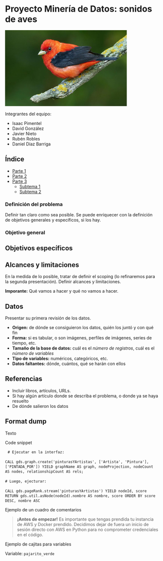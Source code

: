 # Proyecto Minería de Datos: sonidos de aves

<img src="md_format/pajarito.jpg" alt="Pajarito" style="width:400px; height:250px;">


Integrantes del equipo:
  - Isaac Pimentel
  - David González
  - Javier Nieto
  - Rubén Robles
  - Daniel Díaz Barriga


## Índice

- [Parte 1](#Parte-1)
- [Parte 2](#Parte-2)
- [Parte 3](#Parte-3)
  -  [Subtema 1](#Subtema-1) 
  -  [Subtema 2](#Subtema-2) 

### Definición del problema

Definir tan claro como sea posible. Se puede enriquecer con la definición de objetivos generales y específicos, si los hay.

### Objetivo general

## Objetivos específicos




## Alcances y limitaciones

En la medida de lo posible, tratar de definir el scoping (lo refinaremos para la segunda presentación). Definir alcances y limitaciones.

**Imporante:** Qué vamos a hacer y qué no vamos a hacer.

## Datos

Presentar su primera revisión de los datos.
 - **Origen:** de dónde se consiguieron los datos, quién los juntó y con qué fin
 - **Forma:** si es tabular, o son imágenes, perfiles de imágenes, series de tiempo, etc.
 - **Tamaño de la base de datos:** cuál es el *número de registros*, cuál es el *número de variables*
 - **Tipo de variables:** numéricos, categóricos, etc.
 - **Datos faltantes:** dónde, cuántos, qué se harán con ellos

## Referencias

 - Incluir libros, artículos, URLs.
 - Si hay algún artículo donde se describa el problema, o donde ya se haya resuelto
 - De dónde salieron los datos

## Format dump

Texto

Code snippet

<pre> <code id="codeSnippet"># Ejecutar en la interfaz:

CALL gds.graph.create('pinturasYArtistas', ['Artista', 'Pintura'], ['PINTADA_POR']) YIELD graphName AS graph, nodeProjection, nodeCount AS nodes, relationshipCount AS rels;

# Luego, ejecturar:

CALL gds.pageRank.stream('pinturasYArtistas') YIELD nodeId, score RETURN gds.util.asNode(nodeId).nombre AS nombre, score ORDER BY score DESC, nombre ASC</code></pre>

Ejemplo de un cuadro de comentarios

> **¡Antes de empezar!** Es importante que tengas prendida tu instancia de AWS y Docker prendido. Decidimos dejar de fuera un inicio de sesión directo con AWS en Python para no comprometer credenciales en el código.

Ejemplo de cajitas para variables

Variable: <code>pajarito_verde</code>





